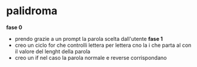 # palidroma

**fase 0**

- prendo grazie a un prompt la parola scelta dall'utente
  **fase 1**
- creo un ciclo for che controlli lettera per lettera cno la i che parta al con il valore del lenght della parola
- creo un if nel caso la parola normale e reverse corrispondano
